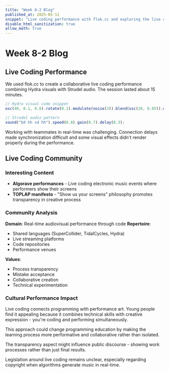```yaml
---
title: "Week 8-2 Blog"
published_at: 2025-05-11
snippet: "Live coding performance with flok.cc and exploring the live coding community"
disable_html_sanitization: true
allow_math: true
---
```


# Week 8-2 Blog

## Live Coding Performance

We used flok.cc to create a collaborative live coding performance combining Hydra visuals with Strudel audio. The session lasted about 15 minutes.

```javascript
// Hydra visual code snippet
osc(40, 0.1, 0.8).rotate(0.1).modulate(noise(3)).blend(osc(20, 0.05)).out();
```

```javascript
// Strudel audio pattern
sound("bd hh sd hh").speed(0.8).gain(0.7).delay(0.3);
```

Working with teammates in real-time was challenging. Connection delays made synchronization difficult and some visual effects didn't render properly during the performance.

## Live Coding Community

### Interesting Content

- **Algorave performances** - Live coding electronic music events where performers show their screens
- **TOPLAP manifesto** - "Show us your screens" philosophy promotes transparency in creative process

### Community Analysis

**Domain**: Real-time audiovisual performance through code
**Repertoire**:

- Shared languages (SuperCollider, TidalCycles, Hydra)
- Live streaming platforms
- Code repositories
- Performance venues

**Values**:

- Process transparency
- Mistake acceptance
- Collaborative creation
- Technical experimentation

### Cultural Performance Impact

Live coding connects programming with performance art. Young people find it appealing because it combines technical skills with creative expression - you're coding and performing simultaneously.

This approach could change programming education by making the learning process more performative and collaborative rather than isolated.

The transparency aspect might influence public discourse - showing work processes rather than just final results.

Legislation around live coding remains unclear, especially regarding copyright when algorithms generate music in real-time.
